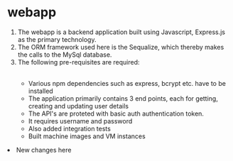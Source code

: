 # webapp
<ol>
<li>The webapp is a backend application built using Javascript, Express.js as the primary technology.</li>
<li>The ORM framework used here is the Sequalize, which thereby makes the calls to the MySql database.</li>
<li>The following pre-requisites are required: </li> <br/>

<ul>
  <li>Various npm dependencies such as express, bcrypt etc. have to be installed</li>
  <li>The application primarily contains 3 end points, each for getting, creating and updating user details</li>
  <li>The API's are proteted with basic auth authentication token.</li>
  <li>It requires username and password</li>
<li>Also added integration tests</li>
  <li>Built machine images and VM instances</li>
</ul>
</ol>

<li>New changes here</li>
